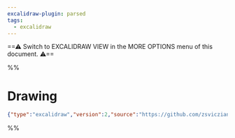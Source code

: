 ```yaml
---
excalidraw-plugin: parsed
tags:
  - excalidraw
---
```

==⚠  Switch to EXCALIDRAW VIEW in the MORE OPTIONS menu of this document. ⚠==


%%
# Drawing
```json
{"type":"excalidraw","version":2,"source":"https://github.com/zsviczian/obsidian-excalidraw-plugin/releases/tag/2.0.23","elements":[],"appState":{"theme":"dark","gridSize":null,"viewBackgroundColor":"#ffffff"}}
```
%%